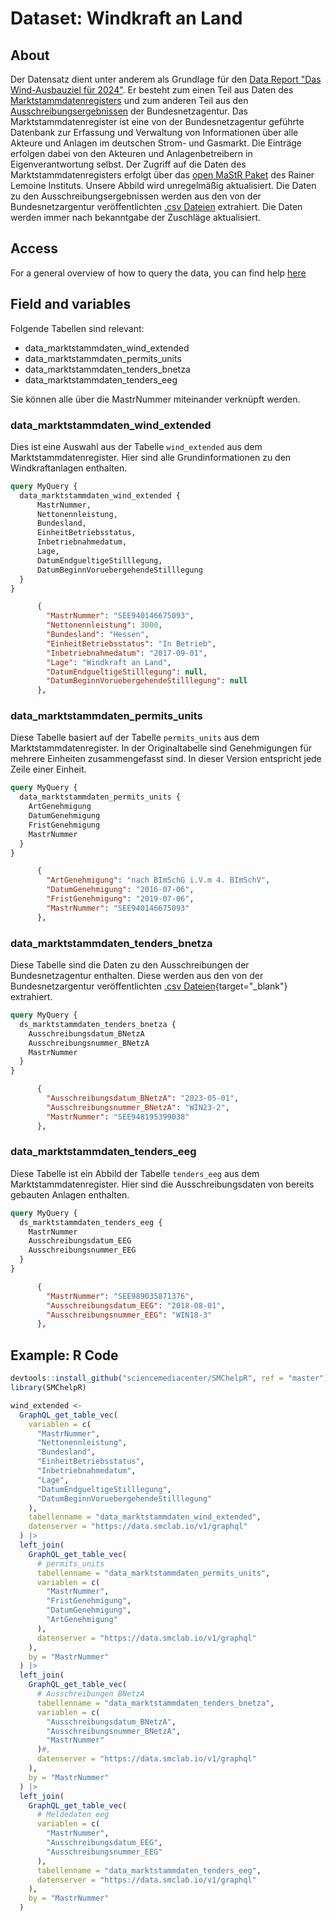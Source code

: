 # Dataset: Windkraft an Land


## About <a name = "about"></a>
Der Datensatz dient unter anderem als Grundlage für den [Data Report "Das Wind-Ausbauziel für 2024"](https://www.sciencemediacenter.de/alle-angebote/data-report/details/news/das-wind-ausbauziel-fuer-2024/). Er besteht zum einen Teil aus Daten des [Marktstammdatenregisters](https://www.marktstammdatenregister.de/MaStR) und zum anderen Teil aus
den [Ausschreibungsergebnissen](https://www.bundesnetzagentur.de/DE/Fachthemen/ElektrizitaetundGas/Ausschreibungen/Wind_Onshore/BeendeteAusschreibungen/start.html) der Bundesnetzagentur. 
Das Marktstammdatenregister ist eine von der Bundesnetzagentur geführte Datenbank zur Erfassung und Verwaltung von Informationen über alle Akteure und Anlagen im deutschen Strom- und Gasmarkt. Die Einträge erfolgen dabei von den Akteuren und Anlagenbetreibern in Eigenverantwortung selbst. Der Zugriff auf die Daten des Marktstammdatenregisters erfolgt über das [open MaStR Paket](https://github.com/OpenEnergyPlatform/open-MaStR) des Rainer Lemoine Instituts. Unsere Abbild wird unregelmäßig aktualisiert. Die Daten zu den Ausschreibungsergebnissen werden aus den von der Bundesnetzargentur veröffentlichten [.csv Dateien](https://www.bundesnetzagentur.de/DE/Fachthemen/ElektrizitaetundGas/Ausschreibungen/Wind_Onshore/BeendeteAusschreibungen/start.html) extrahiert. Die Daten werden immer nach bekanntgabe der Zuschläge aktualisiert.


## Access <a name = "access"></a>
For a general overview of how to query the data, you can find help [here](../README.md)

## Field and variables
Folgende Tabellen sind relevant:
- data_marktstammdaten_wind_extended
- data_marktstammdaten_permits_units
- data_marktstammdaten_tenders_bnetza
- data_marktstammdaten_tenders_eeg

Sie können alle über die MastrNummer miteinander verknüpft werden.

### data_marktstammdaten_wind_extended
Dies ist eine Auswahl aus der Tabelle `wind_extended` aus dem Marktstammdatenregister. Hier sind alle Grundinformationen zu den Windkraftanlagen enthalten.

```GraphQL
query MyQuery {
  data_marktstammdaten_wind_extended {
      MastrNummer,
      Nettonennleistung,
      Bundesland,
      EinheitBetriebsstatus,
      Inbetriebnahmedatum,
      Lage,
      DatumEndgueltigeStilllegung,
      DatumBeginnVoruebergehendeStilllegung
  }
}
```

```JSON
      {
        "MastrNummer": "SEE940146675093",
        "Nettonennleistung": 3000,
        "Bundesland": "Hessen",
        "EinheitBetriebsstatus": "In Betrieb",
        "Inbetriebnahmedatum": "2017-09-01",
        "Lage": "Windkraft an Land",
        "DatumEndgueltigeStilllegung": null,
        "DatumBeginnVoruebergehendeStilllegung": null
      },
```
### data_marktstammdaten_permits_units
Diese Tabelle basiert auf der Tabelle `permits_units` aus dem Marktstammdatenregister. In der Originaltabelle sind Genehmigungen für mehrere Einheiten zusammengefasst sind. In dieser Version entspricht jede Zeile einer Einheit.

```GraphQL
query MyQuery {
  data_marktstammdaten_permits_units {
    ArtGenehmigung
    DatumGenehmigung
    FristGenehmigung
    MastrNummer
  }
}
```


```JSON
      {
        "ArtGenehmigung": "nach BImSchG i.V.m 4. BImSchV",
        "DatumGenehmigung": "2016-07-06",
        "FristGenehmigung": "2019-07-06",
        "MastrNummer": "SEE940146675093"
      },
```

### data_marktstammdaten_tenders_bnetza
Diese Tabelle sind die Daten zu den Ausschreibungen der Bundesnetzagentur enthalten. Diese werden aus den von der Bundesnetzargentur veröffentlichten [.csv Dateien](https://www.bundesnetzagentur.de/DE/Fachthemen/ElektrizitaetundGas/Ausschreibungen/Wind_Onshore/BeendeteAusschreibungen/start.html){target="_blank"} extrahiert.

```GraphQL
query MyQuery {
  ds_marktstammdaten_tenders_bnetza {
    Ausschreibungsdatum_BNetzA
    Ausschreibungsnummer_BNetzA
    MastrNummer
  }
}
```
```JSON
      {
        "Ausschreibungsdatum_BNetzA": "2023-05-01",
        "Ausschreibungsnummer_BNetzA": "WIN23-2",
        "MastrNummer": "SEE948195399038"
      },
```

### data_marktstammdaten_tenders_eeg
Diese Tabelle ist ein Abbild der Tabelle `tenders_eeg` aus dem Marktstammdatenregister. Hier sind die Ausschreibungsdaten von bereits gebauten Anlagen enthalten.

```GraphQL
query MyQuery {
  ds_marktstammdaten_tenders_eeg {
    MastrNummer
    Ausschreibungsdatum_EEG
    Ausschreibungsnummer_EEG
  }
}
```


```JSON
      {
        "MastrNummer": "SEE989035871376",
        "Ausschreibungsdatum_EEG": "2018-08-01",
        "Ausschreibungsnummer_EEG": "WIN18-3"
      },
```


## Example: R Code
```R
devtools::install_github("sciencemediacenter/SMChelpR", ref = "master")
library(SMChelpR)

wind_extended <-
  GraphQL_get_table_vec(
    variablen = c(
      "MastrNummer",
      "Nettonennleistung",
      "Bundesland",
      "EinheitBetriebsstatus",
      "Inbetriebnahmedatum",
      "Lage",
      "DatumEndgueltigeStilllegung",
      "DatumBeginnVoruebergehendeStilllegung"
    ),
    tabellenname = "data_marktstammdaten_wind_extended",
    datenserver = "https://data.smclab.io/v1/graphql"
  ) |>
  left_join(
    GraphQL_get_table_vec(
      # permits_units
      tabellenname = "data_marktstammdaten_permits_units",
      variablen = c(
        "MastrNummer",
        "FristGenehmigung",
        "DatumGenehmigung",
        "ArtGenehmigung"
      ),
      datenserver = "https://data.smclab.io/v1/graphql"
    ),
    by = "MastrNummer"
  ) |>
  left_join(
    GraphQL_get_table_vec(
      # Ausschreibungen BNetzA
      tabellenname = "data_marktstammdaten_tenders_bnetza",
      variablen = c(
        "Ausschreibungsdatum_BNetzA",
        "Ausschreibungsnummer_BNetzA",
        "MastrNummer"
      )#,
      datenserver = "https://data.smclab.io/v1/graphql"
    ),
    by = "MastrNummer"
  ) |>
  left_join(
    GraphQL_get_table_vec(
      # Meldedaten eeg
      variablen = c(
        "MastrNummer",
        "Ausschreibungsdatum_EEG",
        "Ausschreibungsnummer_EEG"
      ),
      tabellenname = "data_marktstammdaten_tenders_eeg",
      datenserver = "https://data.smclab.io/v1/graphql"
    ),
    by = "MastrNummer"
  )
```